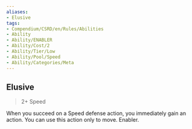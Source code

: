 ```yaml
---
aliases:
- Elusive
tags:
- Compendium/CSRD/en/Rules/Abilities
- Ability
- Ability/ENABLER
- Ability/Cost/2
- Ability/Tier/Low
- Ability/Pool/Speed
- Ability/Categories/Meta
---
```


  
## Elusive  
>2+  Speed  
  
When you succeed on a Speed defense action, you immediately gain an action. You can use this action only to move. Enabler.